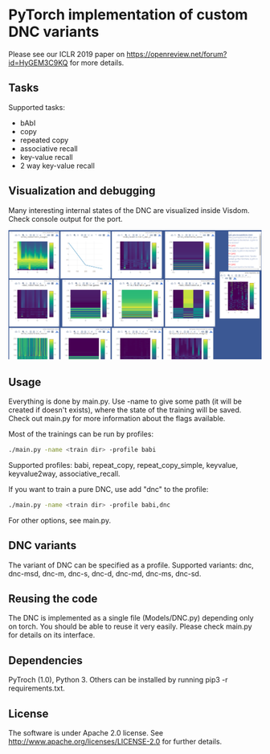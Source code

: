 PyTorch implementation of custom DNC variants
=============================================

Please see our ICLR 2019 paper on https://openreview.net/forum?id=HyGEM3C9KQ for more details.

Tasks
-----
Supported tasks:
* bAbI
* copy
* repeated copy
* associative recall
* key-value recall
* 2 way key-value recall

Visualization and debugging
---------------------------

Many interesting internal states of the DNC are visualized inside Visdom. Check console output for the port.

![](./assets/preview.png)

Usage
-----

Everything is done by main.py. Use -name to give some path (it will be created if doesn't exists), where the state of the training will be saved. Check out main.py for more information about the flags available.

Most of the trainings can be run by profiles:

```bash
./main.py -name <train dir> -profile babi
```

Supported profiles: babi, repeat_copy, repeat_copy_simple, keyvalue, keyvalue2way, associative_recall.

If you want to train a pure DNC, use add "dnc" to the profile:

```bash
./main.py -name <train dir> -profile babi,dnc
```

For other options, see main.py.

DNC variants
------------

The variant of DNC can be specified as a profile. Supported variants:
dnc, dnc-msd, dnc-m, dnc-s, dnc-d, dnc-md, dnc-ms, dnc-sd.

Reusing the code
----------------

The DNC is implemented as a single file (Models/DNC.py) depending only on torch. You should be able to reuse it very easily. Please check main.py for details on its interface.

Dependencies
------------

PyTroch (1.0), Python 3. Others can be installed by running pip3 -r requirements.txt.

License
-------

The software is under Apache 2.0 license. See http://www.apache.org/licenses/LICENSE-2.0 for further details.
